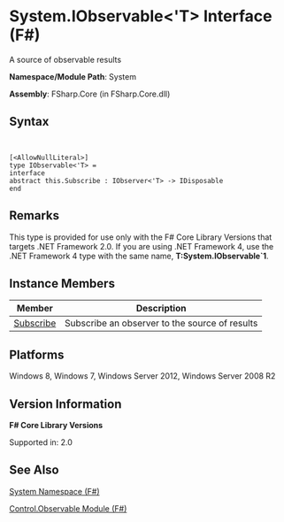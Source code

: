 # System.IObservable<'T> Interface (F#)

A source of observable results

**Namespace/Module Path**: System

**Assembly**: FSharp.Core (in FSharp.Core.dll)


## Syntax


```


[<AllowNullLiteral>]
type IObservable<'T> =
interface
abstract this.Subscribe : IObserver<'T> -> IDisposable
end

```



## Remarks
This type is provided for use only with the F# Core Library Versions that targets .NET Framework 2.0. If you are using .NET Framework 4, use the .NET Framework 4 type with the same name, **T:System.IObservable&#96;1**.


## Instance Members


|Member|Description|
|------|-----------|
|[Subscribe](http://msdn.microsoft.com/en-us/library/e9c09e03-b1f9-4975-b992-1f222e8298ae)|Subscribe an observer to the source of results|

## Platforms
Windows 8, Windows 7, Windows Server 2012, Windows Server 2008 R2


## Version Information
**F# Core Library Versions**

Supported in: 2.0




## See Also
[System Namespace &#40;F&#35;&#41;](System-Namespace-%28FSharp%29.md)

[Control.Observable Module &#40;F&#35;&#41;](Control.Observable-Module-%28FSharp%29.md)

